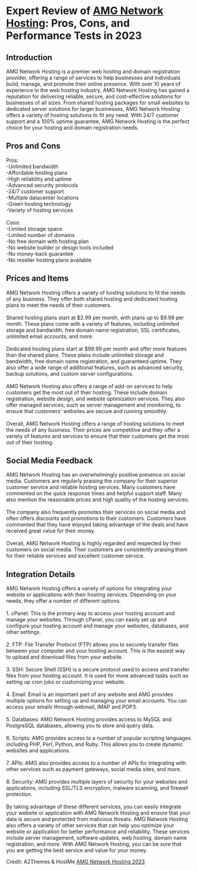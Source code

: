 <h1>Expert Review of <a href="https://a2themes.com/amg-network-hosting-reviews">AMG Network Hosting</a>: Pros, Cons, and Performance Tests in 2023</h1>
<h2>Introduction</h2>
AMG Network Hosting is a premier web hosting and domain registration provider, offering a range of services to help businesses and individuals build, manage, and promote their online presence. With over 10 years of experience in the web hosting industry, AMG Network Hosting has gained a reputation for delivering reliable, secure, and cost-effective solutions for businesses of all sizes. From shared hosting packages for small websites to dedicated server solutions for larger businesses, AMG Network Hosting offers a variety of hosting solutions to fit any need. With 24/7 customer support and a 100% uptime guarantee, AMG Network Hosting is the perfect choice for your hosting and domain registration needs.
<h2>Pros and Cons</h2>
Pros: <br>-Unlimited bandwidth <br>-Affordable hosting plans <br>-High reliability and uptime <br>-Advanced security protocols <br>-24/7 customer support <br>-Multiple datacenter locations <br>-Green hosting technology <br>-Variety of hosting services<br><br>Cons: <br>-Limited storage space <br>-Limited number of domains <br>-No free domain with hosting plan <br>-No website builder or design tools included <br>-No money-back guarantee <br>-No reseller hosting plans available
<h2>Prices and Items</h2>
AMG Network Hosting offers a variety of hosting solutions to fit the needs of any business. They offer both shared hosting and dedicated hosting plans to meet the needs of their customers.<br><br>Shared hosting plans start at $2.99 per month, with plans up to $9.99 per month. These plans come with a variety of features, including unlimited storage and bandwidth, free domain name registration, SSL certificates, unlimited email accounts, and more.<br><br>Dedicated hosting plans start at $99.99 per month and offer more features than the shared plans. These plans include unlimited storage and bandwidth, free domain name registration, and guaranteed uptime. They also offer a wide range of additional features, such as advanced security, backup solutions, and custom server configurations.<br><br>AMG Network Hosting also offers a range of add-on services to help customers get the most out of their hosting. These include domain registration, website design, and website optimization services. They also offer managed services, such as server management and monitoring, to ensure that customers' websites are secure and running smoothly.<br><br>Overall, AMG Network Hosting offers a range of hosting solutions to meet the needs of any business. Their prices are competitive and they offer a variety of features and services to ensure that their customers get the most out of their hosting.
<h2>Social Media Feedback</h2>
AMG Network Hosting has an overwhelmingly positive presence on social media. Customers are regularly praising the company for their superior customer service and reliable hosting services. Many customers have commented on the quick response times and helpful support staff. Many also mention the reasonable prices and high quality of the hosting services.<br><br>The company also frequently promotes their services on social media and often offers discounts and promotions to their customers. Customers have commented that they have enjoyed taking advantage of the deals and have received great value for their money.<br><br>Overall, AMG Network Hosting is highly regarded and respected by their customers on social media. Their customers are consistently praising them for their reliable services and excellent customer service.
<h2>Integration Details</h2>
AMG Network Hosting offers a variety of options for integrating your website or applications with their hosting services. Depending on your needs, they offer a number of different options.<br><br>1. cPanel: This is the primary way to access your hosting account and manage your websites. Through cPanel, you can easily set up and configure your hosting account and manage your websites, databases, and other settings.<br><br>2. FTP: File Transfer Protocol (FTP) allows you to securely transfer files between your computer and your hosting account. This is the easiest way to upload and download files from your website.<br><br>3. SSH: Secure Shell (SSH) is a secure protocol used to access and transfer files from your hosting account. It is used for more advanced tasks such as setting up cron jobs or customizing your website.<br><br>4. Email: Email is an important part of any website and AMG provides multiple options for setting up and managing your email accounts. You can access your emails through webmail, IMAP and POP3.<br><br>5. Databases: AMG Network Hosting provides access to MySQL and PostgreSQL databases, allowing you to store and query data.<br><br>6. Scripts: AMG provides access to a number of popular scripting languages including PHP, Perl, Python, and Ruby. This allows you to create dynamic websites and applications.<br><br>7. APIs: AMG also provides access to a number of APIs for integrating with other services such as payment gateways, social media sites, and more.<br><br>8. Security: AMG provides multiple layers of security for your websites and applications, including SSL/TLS encryption, malware scanning, and firewall protection.<br><br>By taking advantage of these different services, you can easily integrate your website or application with AMG Network Hosting and ensure that your data is secure and protected from malicious threats. AMG Network Hosting also offers a variety of other services that can help you optimize your website or application for better performance and reliability. These services include server management, software updates, web hosting, domain name registration, and more. With AMG Network Hosting, you can be sure that you are getting the best service and value for your money.
<p>Credit: A2Themes & HostMe <a href="https://a2themes.com/amg-network-hosting-reviews">AMG Network Hosting 2023</a></p>